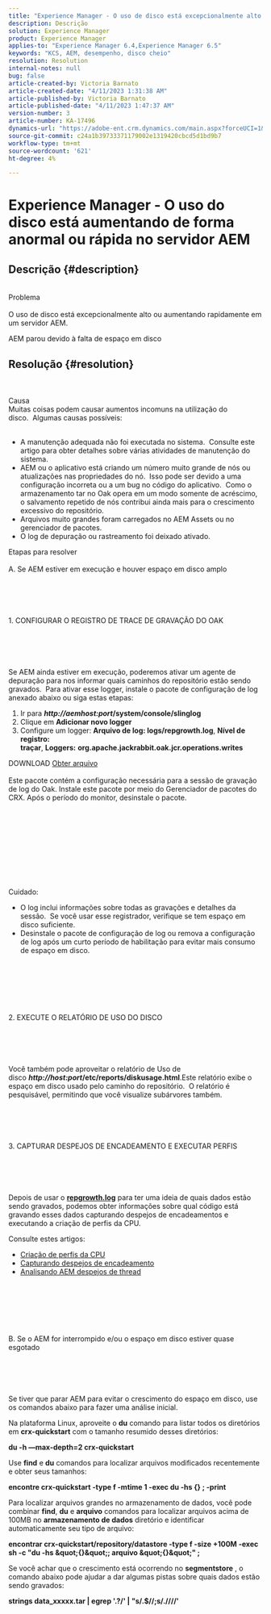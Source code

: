 ```yaml
---
title: "Experience Manager - O uso de disco está excepcionalmente alto ou aumentando rapidamente no AEM Server"
description: Descrição
solution: Experience Manager
product: Experience Manager
applies-to: "Experience Manager 6.4,Experience Manager 6.5"
keywords: "KCS, AEM, desempenho, disco cheio"
resolution: Resolution
internal-notes: null
bug: false
article-created-by: Victoria Barnato
article-created-date: "4/11/2023 1:31:38 AM"
article-published-by: Victoria Barnato
article-published-date: "4/11/2023 1:47:37 AM"
version-number: 3
article-number: KA-17496
dynamics-url: "https://adobe-ent.crm.dynamics.com/main.aspx?forceUCI=1&pagetype=entityrecord&etn=knowledgearticle&id=7b559c97-08d8-ed11-a7c7-6045bd006d92"
source-git-commit: c24a1b39733371179002e1319420cbcd5d1bd9b7
workflow-type: tm+mt
source-wordcount: '621'
ht-degree: 4%

---
```


# Experience Manager - O uso do disco está aumentando de forma anormal ou rápida no servidor AEM

## Descrição {#description}

<br>Problema<br><br>
O uso de disco está excepcionalmente alto ou aumentando rapidamente em um servidor AEM.

AEM parou devido à falta de espaço em disco






## Resolução {#resolution}

<br><br>Causa
<br>Muitas coisas podem causar aumentos incomuns na utilização do disco.  Algumas causas possíveis:<br><br>
- A manutenção adequada não foi executada no sistema.  Consulte este artigo para obter detalhes sobre várias atividades de manutenção do sistema.
- AEM ou o aplicativo está criando um número muito grande de nós ou atualizações nas propriedades do nó.  Isso pode ser devido a uma configuração incorreta ou a um bug no código do aplicativo.  Como o armazenamento tar no Oak opera em um modo somente de acréscimo, o salvamento repetido de nós contribui ainda mais para o crescimento excessivo do repositório.
- Arquivos muito grandes foram carregados no AEM Assets ou no gerenciador de pacotes.
- O log de depuração ou rastreamento foi deixado ativado.

Etapas para resolver<br><br>A. Se AEM estiver em execução e houver espaço em disco amplo<br><br><br><br><br><br>1. CONFIGURAR O REGISTRO DE TRACE DE GRAVAÇÃO DO OAK<br><br><br><br><br><br>Se AEM ainda estiver em execução, poderemos ativar um agente de depuração para nos informar quais caminhos do repositório estão sendo gravados.  Para ativar esse logger, instale o pacote de configuração de log anexado abaixo ou siga estas etapas:
1. Ir para <b>*http://aemhost:port*/system/console/slinglog</b>
2. Clique em <b>Adicionar novo logger</b>
3. Configure um logger: <b>Arquivo de log: logs/repgrowth.log</b>, <b>Nível de registro: traçar</b>, <b>Loggers:</b> <b>org.apache.jackrabbit.oak.jcr.operations.writes</b>


DOWNLOAD
[Obter arquivo](https://helpx.adobe.com/content/dam/help/en/experience-manager/kb/analyze-unusual-repository-growth/jcr:content/main-pars/download/log_repository_growth-1.zip "log_repository_growth-1.zip") <br><br>Este pacote contém a configuração necessária para a sessão de gravação de log do Oak. Instale este pacote por meio do Gerenciador de pacotes do CRX. Após o período do monitor, desinstale o pacote.<br><br><br><br><br><br><br><br><br><br><br>
Cuidado:

- O log inclui informações sobre todas as gravações e detalhes da sessão.  Se você usar esse registrador, verifique se tem espaço em disco suficiente.
- Desinstale o pacote de configuração de log ou remova a configuração de log após um curto período de habilitação para evitar mais consumo de espaço em disco.

<br><br><br><br><br><br>2. EXECUTE O RELATÓRIO DE USO DO DISCO<br><br><br><br><br><br>
Você também pode aproveitar o relatório de Uso de disco <b>*http://host:port*/etc/reports/diskusage.html</b>.Este relatório exibe o espaço em disco usado pelo caminho do repositório.  O relatório é pesquisável, permitindo que você visualize subárvores também.
<br><br><br><br><br><br>3. CAPTURAR DESPEJOS DE ENCADEAMENTO E EXECUTAR PERFIS<br><br><br><br><br><br>
Depois de usar o <b>[repgrowth.log](https://helpx.adobe.com/experience-manager/kb/analyze-unusual-repository-growth.html#repgrowth)</b> para ter uma ideia de quais dados estão sendo gravados, podemos obter informações sobre qual código está gravando esses dados capturando despejos de encadeamentos e executando a criação de perfis da CPU.

Consulte estes artigos:

- [Criação de perfis da CPU](https://experienceleague.adobe.com/docs/experience-cloud-kcs/kbarticles/KA-17499.html?lang=pt-BR)
- [Capturando despejos de encadeamento](https://experienceleague.adobe.com/docs/experience-cloud-kcs/kbarticles/KA-17452.html?lang=pt-BR)
- [Analisando AEM despejos de thread](https://helpx.adobe.com/br/experience-manager/kb/thread-dump-analysis.html)

<br><br><br><br><br><br>B. Se o AEM for interrompido e/ou o espaço em disco estiver quase esgotado<br><br><br><br><br><br>
Se tiver que parar AEM para evitar o crescimento do espaço em disco, use os comandos abaixo para fazer uma análise inicial.

Na plataforma Linux, aproveite o <b>du</b> comando para listar todos os diretórios em <b>crx-quickstart</b> com o tamanho resumido desses diretórios:

<b>du -h —max-depth=2 crx-quickstart</b>

Use <b>find</b> e <b>du</b> comandos para localizar arquivos modificados recentemente e obter seus tamanhos:

<b>encontre crx-quickstart -type f -mtime 1 -exec du -hs {} \; -print</b>

Para localizar arquivos grandes no armazenamento de dados, você pode combinar <b>find</b>, <b>du</b> e <b>arquivo</b> comandos para localizar arquivos acima de 100MB no <b>armazenamento de dados</b> diretório e identificar automaticamente seu tipo de arquivo:

<b>encontrar crx-quickstart/repository/datastore -type f -size +100M -exec sh -c &quot;du -hs \&quot;{}\&quot;; arquivo \&quot;{}\&quot;&quot; \;</b>

Se você achar que o crescimento está ocorrendo no <b>segmentstore</b> , o comando abaixo pode ajudar a dar algumas pistas sobre quais dados estão sendo gravados:

<b>strings data_xxxxx.tar | egrep &#39;.?/&#39; | &quot;s/.$//;s/.\//\//&#39;</b>

